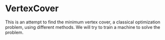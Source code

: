 # VertexCover
This is an attempt to find the minimum vertex cover, a classical optimization problem, using different methods. We will try to train a machine to solve the problem.
